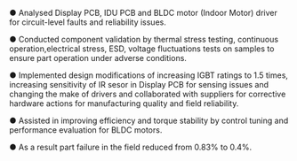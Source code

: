 ●	Analysed Display PCB, IDU PCB and BLDC motor (Indoor Motor) driver for circuit-level faults and reliability issues.

●	Conducted component validation by thermal stress testing, continuous operation,electrical stress, ESD, voltage fluctuations tests on samples to ensure part operation under adverse conditions.

●	Implemented design modifications of increasing IGBT ratings to 1.5 times, increasing sensitivity of IR sesor in Display PCB for sensing issues and changing the make of drivers and collaborated with suppliers for corrective hardware actions for manufacturing quality and field reliability.

●	Assisted in improving efficiency and torque stability by control tuning and performance evaluation for BLDC motors. 

● As a result part failure in the field reduced from 0.83% to 0.4%.
